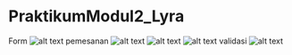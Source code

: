 # PraktikumModul2_Lyra
Form
![alt text](https://github.com/lyrahrtn/PraktikumModul2_Lyra/blob/master/salad1.jpg)
pemesanan
![alt text](https://github.com/lyrahrtn/PraktikumModul2_Lyra/blob/master/salad2.jpg)
![alt text](https://github.com/lyrahrtn/PraktikumModul2_Lyra/blob/master/salad3.jpg)
![alt text](https://github.com/lyrahrtn/PraktikumModul2_Lyra/blob/master/salad5.jpg)
validasi
![alt text](https://github.com/lyrahrtn/PraktikumModul2_Lyra/blob/master/salad4.jpg)
